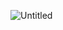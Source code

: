 ![Untitled](https://user-images.githubusercontent.com/8728328/211193031-b9e750cb-7846-4b84-95bf-379ee7ca1f66.png)
